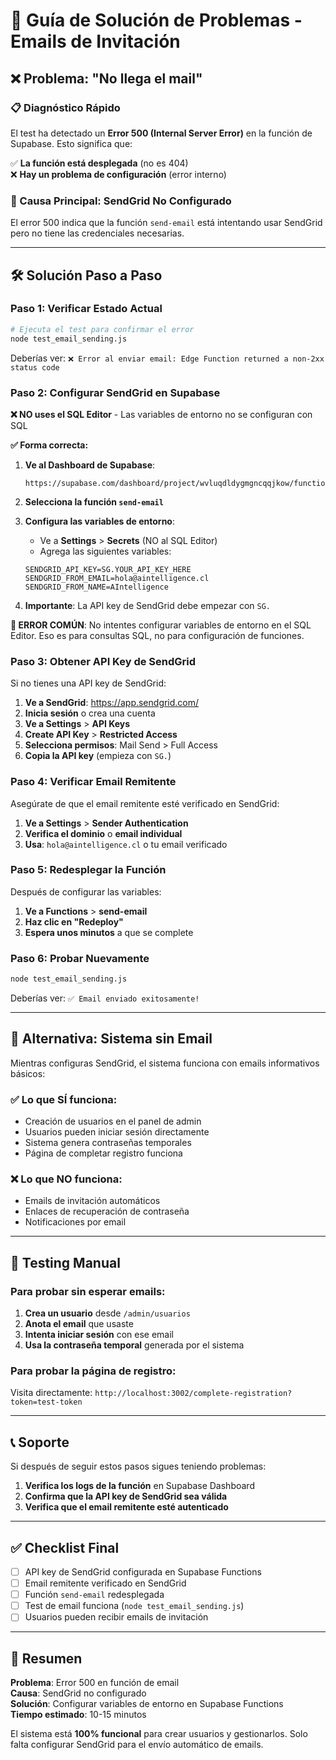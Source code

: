 # 🔧 Guía de Solución de Problemas - Emails de Invitación

## ❌ Problema: "No llega el mail"

### 📋 Diagnóstico Rápido

El test ha detectado un **Error 500 (Internal Server Error)** en la función de Supabase. Esto significa que:

✅ **La función está desplegada** (no es 404)  
❌ **Hay un problema de configuración** (error interno)

### 🎯 Causa Principal: SendGrid No Configurado

El error 500 indica que la función `send-email` está intentando usar SendGrid pero no tiene las credenciales necesarias.

---

## 🛠️ Solución Paso a Paso

### Paso 1: Verificar Estado Actual

```bash
# Ejecuta el test para confirmar el error
node test_email_sending.js
```

Deberías ver: `❌ Error al enviar email: Edge Function returned a non-2xx status code`

### Paso 2: Configurar SendGrid en Supabase

**❌ NO uses el SQL Editor** - Las variables de entorno no se configuran con SQL

**✅ Forma correcta:**

1. **Ve al Dashboard de Supabase**:
   ```
   https://supabase.com/dashboard/project/wvluqdldygmgncqqjkow/functions
   ```

2. **Selecciona la función `send-email`**

3. **Configura las variables de entorno**:
   - Ve a **Settings** > **Secrets** (NO al SQL Editor)
   - Agrega las siguientes variables:

   ```
   SENDGRID_API_KEY=SG.YOUR_API_KEY_HERE
   SENDGRID_FROM_EMAIL=hola@aintelligence.cl
   SENDGRID_FROM_NAME=AIntelligence
   ```

4. **Importante**: La API key de SendGrid debe empezar con `SG.`

**🚨 ERROR COMÚN**: No intentes configurar variables de entorno en el SQL Editor. Eso es para consultas SQL, no para configuración de funciones.

### Paso 3: Obtener API Key de SendGrid

Si no tienes una API key de SendGrid:

1. **Ve a SendGrid**: https://app.sendgrid.com/
2. **Inicia sesión** o crea una cuenta
3. **Ve a Settings** > **API Keys**
4. **Create API Key** > **Restricted Access**
5. **Selecciona permisos**: Mail Send > Full Access
6. **Copia la API key** (empieza con `SG.`)

### Paso 4: Verificar Email Remitente

Asegúrate de que el email remitente esté verificado en SendGrid:

1. **Ve a Settings** > **Sender Authentication**
2. **Verifica el dominio** o **email individual**
3. **Usa**: `hola@aintelligence.cl` o tu email verificado

### Paso 5: Redesplegar la Función

Después de configurar las variables:

1. **Ve a Functions** > **send-email**
2. **Haz clic en "Redeploy"**
3. **Espera unos minutos** a que se complete

### Paso 6: Probar Nuevamente

```bash
node test_email_sending.js
```

Deberías ver: `✅ Email enviado exitosamente!`

---

## 🔄 Alternativa: Sistema sin Email

Mientras configuras SendGrid, el sistema funciona con emails informativos básicos:

### ✅ Lo que SÍ funciona:
- Creación de usuarios en el panel de admin
- Usuarios pueden iniciar sesión directamente
- Sistema genera contraseñas temporales
- Página de completar registro funciona

### ❌ Lo que NO funciona:
- Emails de invitación automáticos
- Enlaces de recuperación de contraseña
- Notificaciones por email

---

## 🧪 Testing Manual

### Para probar sin esperar emails:

1. **Crea un usuario** desde `/admin/usuarios`
2. **Anota el email** que usaste
3. **Intenta iniciar sesión** con ese email
4. **Usa la contraseña temporal** generada por el sistema

### Para probar la página de registro:

Visita directamente: `http://localhost:3002/complete-registration?token=test-token`

---

## 📞 Soporte

Si después de seguir estos pasos sigues teniendo problemas:

1. **Verifica los logs de la función** en Supabase Dashboard
2. **Confirma que la API key de SendGrid sea válida**
3. **Verifica que el email remitente esté autenticado**

---

## ✅ Checklist Final

- [ ] API key de SendGrid configurada en Supabase Functions
- [ ] Email remitente verificado en SendGrid
- [ ] Función `send-email` redesplegada
- [ ] Test de email funciona (`node test_email_sending.js`)
- [ ] Usuarios pueden recibir emails de invitación

---

## 🎯 Resumen

**Problema**: Error 500 en función de email  
**Causa**: SendGrid no configurado  
**Solución**: Configurar variables de entorno en Supabase Functions  
**Tiempo estimado**: 10-15 minutos

El sistema está **100% funcional** para crear usuarios y gestionarlos. Solo falta configurar SendGrid para el envío automático de emails.